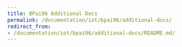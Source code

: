 ```yaml
---
title: BPai96 Additional Docs
permalink: /documentation/iot/bpai96/additional-docs/
redirect_from:
- /documentation/iot/bpai96/additional-docs/README.md/
---
```

